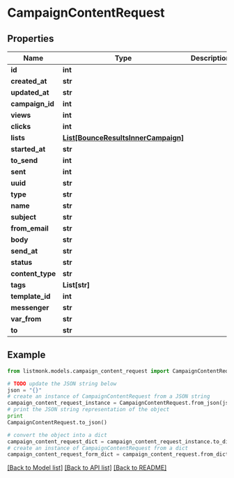 # CampaignContentRequest


## Properties
Name | Type | Description | Notes
------------ | ------------- | ------------- | -------------
**id** | **int** |  | [optional] 
**created_at** | **str** |  | [optional] 
**updated_at** | **str** |  | [optional] 
**campaign_id** | **int** |  | [optional] 
**views** | **int** |  | [optional] 
**clicks** | **int** |  | [optional] 
**lists** | [**List[BounceResultsInnerCampaign]**](BounceResultsInnerCampaign.md) |  | [optional] 
**started_at** | **str** |  | [optional] 
**to_send** | **int** |  | [optional] 
**sent** | **int** |  | [optional] 
**uuid** | **str** |  | [optional] 
**type** | **str** |  | [optional] 
**name** | **str** |  | [optional] 
**subject** | **str** |  | [optional] 
**from_email** | **str** |  | [optional] 
**body** | **str** |  | [optional] 
**send_at** | **str** |  | [optional] 
**status** | **str** |  | [optional] 
**content_type** | **str** |  | [optional] 
**tags** | **List[str]** |  | [optional] 
**template_id** | **int** |  | [optional] 
**messenger** | **str** |  | [optional] 
**var_from** | **str** |  | [optional] 
**to** | **str** |  | [optional] 

## Example

```python
from listmonk.models.campaign_content_request import CampaignContentRequest

# TODO update the JSON string below
json = "{}"
# create an instance of CampaignContentRequest from a JSON string
campaign_content_request_instance = CampaignContentRequest.from_json(json)
# print the JSON string representation of the object
print
CampaignContentRequest.to_json()

# convert the object into a dict
campaign_content_request_dict = campaign_content_request_instance.to_dict()
# create an instance of CampaignContentRequest from a dict
campaign_content_request_form_dict = campaign_content_request.from_dict(campaign_content_request_dict)
```
[[Back to Model list]](../README.md#documentation-for-models) [[Back to API list]](../README.md#documentation-for-api-endpoints) [[Back to README]](../README.md)


